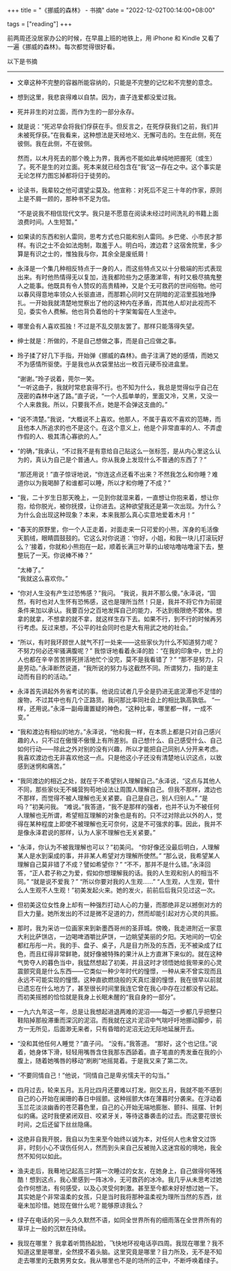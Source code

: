 +++
title = "《挪威的森林》 - 书摘"
date = "2022-12-02T00:14:00+08:00"

tags = ["reading"]
+++

前两周还没居家办公的时候，在早晨上班的地铁上，用 iPhone 和 Kindle 又看了一遍《挪威的森林》。每次都觉得很好看。

以下是书摘

* * *

*   文章这种不完整的容器所能容纳的，只能是不完整的记忆和不完整的意念。
    
*   想到这里，我悲哀得难以自禁。因为，直子连爱都没爱过我。
    
*   死并非生的对立面，而作为生的一部分永存。
    
*   就是说：“死迟早会将我们俘获在手。但反言之，在死俘获我们之前，我们并未被死俘获。”在我看来，这种想法是天经地义、无懈可击的。生在此侧，死在彼侧。我在此侧，不在彼侧。
    
    然而，以木月死去的那个晚上为界，我再也不能如此单纯地把握死（或生）了。死不是生的对立面。死本来就已经包含在“我”这一存在之中。这个事实是无论怎样力图忘掉都将归于徒劳的。  
    
*   论读书，我辈较之他可谓望尘莫及。他宣称：对死后不足三十年的作家，原则上是不屑一顾的，那种书不足为信。
    
    “不是说我不相信现代文学。我只是不愿意在阅读未经过时间洗礼的书籍上面浪费时间。人生短暂。”  
    
*   如果读的东西和别人雷同，思考方式也只能和别人雷同。乡巴佬、小市民才那样。有识之士不会如法炮制，取羞于人。明白吗，渡边君？这宿舍院里，多少算是有识之士的，惟独我与你，其余全是废纸屑！
    
*   永泽是一个集几种相反特点于一身的人，而这些特点又以十分极端的形式表现出来。有时他热情得无以复加，连我都险些为之感激涕零，有时又极尽搞鬼整人之能事。他既具有令人赞叹的高贵精神，又是个无可救药的世间俗物。他可以春风得意地率领众人长驱直进，而那颗心同时又在阴暗的泥沼里孤独地挣扎。一开始我就清楚地觉察出了他的这种内在矛盾，而其他人却对此视而不见，委实令人费解。他也背负着他的十字架匍匐在人生途中。
    
*   哪里会有人喜欢孤独！不过是不乱交朋友罢了。那样只能落得失望。
    
*   绅士就是：所做的，不是自己想做之事，而是自己应做之事。
    
*   玲子揉了好几下手指，开始弹《挪威的森林》。曲子注满了她的感情，而她又不为感情所驱使。于是我也从衣袋里拈出一枚百元硬币投进盒里。
    
    “谢谢。”玲子说着，莞尔一笑。  
    “一听这曲子，我就时常悲哀得不行。也不知为什么，我总是觉得似乎自己在茂密的森林中迷了路。”直子说，“一个人孤单单的，里面又冷，又黑，又没一个人来救我。所以，只要我不点，她是不会弹这支曲的。”  
    
*   “说不清楚。”我说，“大概说不上喜欢。他那人，不属于喜欢不喜欢的范畴，而且他本人所追求的也不是这个。在这个意义上，他是个非常直率的人、不弄虚作假的人、极其清心寡欲的人。”
    
*   “的确，”我承认，“不过我不是有意给自己贴这么一张标签，是从内心里这么认为的，真认为自己是个普通人。你从我身上发现什么不普通的东西了？”
    
    “那还用说！”直子惊讶地说，“你连这点还看不出来？不然我怎么和你睡？难道你以为我喝醉了和谁都可以睡，所以才和你睡了不成？”  
    
*   “我，二十岁生日那天晚上，一见到你就湿来着，一直想让你抱来着，想让你抱，给你脱光，被你抚摸，让你进去。这种欲望我还是第一次出现。为什么？为什么会出现这种现象？本来，本来我那么真心实意地爱着木月！”
    
*   “春天的原野里，你一个人正走着，对面走来一只可爱的小熊，浑身的毛活像天鹅绒，眼睛圆鼓鼓的。它这么对你说道：‘你好，小姐，和我一块儿打滚玩好么？’接着，你就和小熊抱在一起，顺着长满三叶草的山坡咕噜咕噜滚下去，整整玩了一天。你说棒不棒？”
    
    “太棒了。”  
    “我就这么喜欢你。”  
    
*   “你对人生没有产生过恐怖感？”我问。 “我说，我并不那么傻。”永泽说，“固然，有时也对人生怀有恐怖感，这也是理所当然！只是，我并不将它作为前提条件来加以承认。我要百分之百地发挥自己的能力，不达到极限绝不罢休。想拿的就拿，不想拿的就不拿，就这样生存下去。如果不行，到不行的时候再另行考虑。反过来想，不公平的社会同时也是大有用武之地的社会。”
    
*   “所以，有时我环顾世人就气不打一处来——这些家伙为什么不知道努力呢？不努力何必还牢骚满腹呢？” 我惊讶地看着永泽的脸：“在我的印象中，世上的人也都在辛辛苦苦拼死拼活地忙个没完，莫不是我看错了？” “那不是努力，只是劳动。”永泽断然说道，“我所说的努力与这截然不同。所谓努力，指的是主动而有目的的活动。”
    
*   永泽首先讲起外务省考试的事。他说应试者几乎全是扔进无底泥潭也不足惜的废物，不过其中也有几个正路货。我问那比率同社会上的相比孰高孰低。 “一样，还用说。”永泽一副毋庸置疑的神色，“这种比率，哪里都一样，一成不变。”
    
*   “我和渡边有相似的地方。”永泽说，“他和我一样，在本质上都是只对自己感兴趣的人，只不过在傲慢不傲慢上有所差别。自己想什么、自己感受什么、自己如何行动——除此之外对别的没有兴趣，所以才能把自己同别人分开来考虑。我喜欢渡边也无非喜欢他这一点。只是他这小子还没有清楚地认识这点，以致感到迷惘和痛苦。”
    
*   “我同渡边的相近之处，就在于不希望别人理解自己。”永泽说，“这点与其他人不同，那些家伙无不蝇营狗苟地设法让周围人理解自己。但我不那样，渡边也不那样，而觉得不被人理解也无关紧要。自己是自己，别人归别人。” “是吗？”初美问我。 “难说。”我答道，“我不是那样的强者，也并不认为不被任何人理解也无所谓，希望相互理解的对象也是有的。只不过对除此以外的人，觉得在某种程度上即使不被理解也无可奈何，这是不可强求的事。因此，我并不是像永泽君说的那样，认为人家不理解也无关紧要。”
    
*   “永泽，你认为不被我理解也可以？”初美问。 “你好像还没最后明白，人理解某人是水到渠成的事，并非某人希望对方理解所使然。” “那么说，我希望某人理解自己莫非错了不成？譬如希望你？” “不不，那并不是什么错。”永泽回答，“正人君子称之为爱，假如你想理解我的话。我的人生观和别人的相当不同。” “就是说不爱我？” “所以你要对我的人生观……” “人生观，人生观，管什么人生观不人生观！”初美发起火来。她的发火，前前后后我只见过这一次。
    
*   但初美这位女性身上却有一种强烈打动人心的力量，而那绝非足以撼倒对方的巨大力量。她所发出的不过是微不足道的力，然而却能引起对方心灵的共振。
    
*   那时，我为采访一位画家来到新墨西哥州的圣菲城。傍晚，我走进附近一家意大利比萨饼店，一边喝啤酒嚼比萨饼，一边眺望美丽的夕阳。天地间的一切全都红彤彤一片。我的手、盘子、桌子，凡是目力所及的东西，无不被染成了红色，而且红得非常鲜艳，就好像被特殊的果汁从上方直淋下来似的。就在这种气势夺人的暮色当中，我猛然想起了初美，并且这时才领悟她给我带来的心灵震颤究竟是什么东西——它类似一种少年时代的憧憬，一种从来不曾实现而且永远不可能实现的憧憬。这种直欲燃烧般的天真烂漫的憧憬，我在很早以前就已遗忘在什么地方了，甚至很长时间里我连它曾在我心中存在过都没有记起。而初美摇撼的恰恰就是我身上长眠未醒的“我自身的一部分”。
    
*   一九六九年这一年，总是让我想起进退两难的泥沼——每迈一步都几乎把整只鞋陷掉那般滞重而深沉的泥沼。而我就在这片泥沼中气喘吁吁地挪动脚步，前方一无所见，后面渺无来者，只有昏暗的泥沼无边无际地延展开去。
    
*   “没和其他任何人睡觉？”直子问。 “没有。”我答道。 “那好，这个也记住。”说着，她身体下滑，轻轻用嘴唇含住我那东西舔着。直子笔直的秀发垂在我的小腹上，随着她嘴唇的移动“刷刷”地摇晃着。于是我又来了第二次。
    
*   “不要同情自己！”他说，“同情自己是卑劣懦夫干的勾当。”
    
*   四月过去，轮来五月。五月比四月还要难以打发。刚交五月，我就不能不感到自己的心开始在阑珊的春日中摇颤。这种摇颤大体在薄暮时分袭来。在浮动着玉兰花淡淡幽香的苍茫暮色里，自己的心开始无端地膨胀、颤抖、摇摆、针刺似的痛。这时我便紧闭双目、咬紧牙关，等待这番袭击的过去。而这要花很长时间，之后还留下丝丝隐痛。
    
*   这绝非自我开脱，我自以为生来至今始终以诚为本，对任何人也未曾文过饰非，时刻小心不误伤任何人，然而到头来自己反被抛入这迷宫般的境地，我全然不知何以如此。
    
*   渔夫走后，我蓦地记起高三时第一次睡过的女友，在她身上，自己做得何等残酷！想到这点，我心里感到一阵冰冷，无可救药的冰冷。我几乎从未思考过她会作何想法，有何感受，以及心灵受何刺激。甚至至今都未好好想过她一下。其实她是个非常温柔的女孩，只是当时我将那种温柔视为理所当然的东西，丝毫未加珍惜。她现在做什么呢？能够原谅我么？
    
*   绿子在电话的另一头久久默然不语，如同全世界所有的细雨落在全世界所有的草坪上一般的沉默在持续。
    
*   我现在哪里？ 我拿着听筒扬起脸，飞快地环视电话亭四周。我现在哪里？我不知道这里是哪里，全然摸不着头脑。这里究竟是哪里？目力所及，无不是不知走去哪里的无数男男女女。我从哪里也不是的场所的正中，不断呼唤着绿子。
